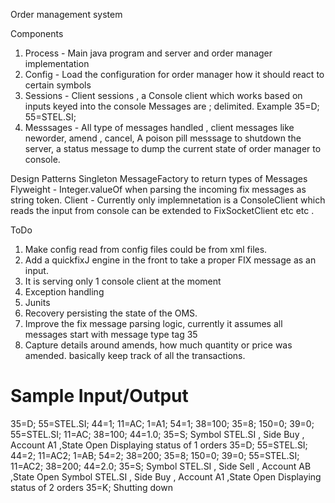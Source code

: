 Order management system

Components
1. Process - Main java program and server and order manager implementation
2. Config - Load the configuration for order manager how it should react to certain symbols
3. Sessions - Client sessions , a Console client which works based on inputs keyed into the console
   Messages are ; delimited.
   Example 35=D; 55=STEL.SI;
4. Messsages - All type of messages handled , client messages like neworder, amend , cancel,
   A poison pill messsage to shutdown the server, a status message to dump the current state of order manager to console.


Design Patterns
Singleton
MessageFactory to return types of Messages
Flyweight - Integer.valueOf  when parsing the incoming fix messages as string token.
Client - Currently only implemnetation is a ConsoleClient which reads the input from console can be extended
 to FixSocketClient etc etc .

ToDo
1. Make config read from config files could be from xml files.
2. Add a quickfixJ engine in the front to take a proper FIX message as an input.
3. It is serving only 1 console client at the moment
4. Exception handling
5. Junits
6. Recovery persisting the state of the OMS.
7. Improve the fix message parsing logic, currently it assumes all messages start with message type tag 35
8. Capture details around amends, how much quantity or price was amended. basically keep track of all the transactions.


Sample Input/Output
==============
35=D; 55=STEL.SI; 44=1; 11=AC; 1=A1; 54=1; 38=100;
35=8; 150=0; 39=0; 55=STEL.SI; 11=AC; 38=100; 44=1.0;
35=S;
Symbol STEL.SI , Side Buy , Account A1 ,State Open
Displaying status of 1 orders
35=D; 55=STEL.SI; 44=2; 11=AC2; 1=AB; 54=2; 38=200;
35=8; 150=0; 39=0; 55=STEL.SI; 11=AC2; 38=200; 44=2.0;
35=S;
Symbol STEL.SI , Side Sell , Account AB ,State Open
Symbol STEL.SI , Side Buy , Account A1 ,State Open
Displaying status of 2 orders
35=K;
Shutting down